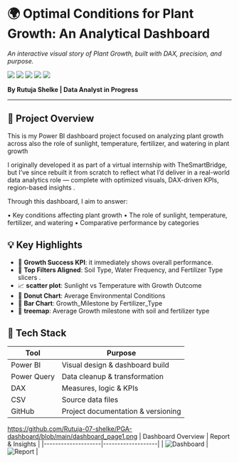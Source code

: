                
<h1>🌍 Optimal Conditions for Plant Growth: An Analytical Dashboard</h1>
<p><i>An interactive visual story of Plant Growth, built with DAX, precision, and purpose.</i></p>

<div>
  <img src="https://img.shields.io/badge/-Power_BI-black?style=for-the-badge&logo=powerbi&logoColor=yellow" />
  <img src="https://img.shields.io/badge/-DAX-black?style=for-the-badge&logoColor=white&color=0D0D0D" />
  <img src="https://img.shields.io/badge/-Power_Query-black?style=for-the-badge&logoColor=white&color=8FBC8F" />
  <img src="https://img.shields.io/badge/-Data_Analytics-black?style=for-the-badge&logoColor=white&color=2E8BC0" />
  <img src="https://img.shields.io/badge/-Portfolio_Project-black?style=for-the-badge&logoColor=white&color=5C5470" />
</div>

<p><b>By Rutuja Shelke | Data Analyst in Progress</b></p>

</div>

---

## 📘 Project Overview

This is my Power BI dashboard project focused on analyzing plant growth across also the role of sunlight, temperature, fertilizer, and watering in plant growth

I originally developed it as part of a virtual internship with TheSmartBridge, but I’ve since rebuilt it from scratch to reflect what I’d deliver in a real-world data analytics role — complete with optimized visuals, DAX-driven KPIs, region-based insights .

Through this dashboard, I aim to answer:

•	Key conditions affecting plant growth
•	The role of sunlight, temperature, fertilizer, and watering
•	Comparative performance by categories

## 💡 Key Highlights
- 🔢 **Growth Success KPI**: it immediately shows overall performance.
- 🎯 **Top Filters Aligned**: Soil Type, Water Frequency, and Fertilizer Type slicers .
- 📈 **scatter plot**: Sunlight vs Temperature with Growth Outcome
- 🍩 **Donut Chart**: Average Environmental Conditions
- 🧠 **Bar Chart**: Growth_Milestone by Fertilizer_Type
- 🧱 **treemap**: Average Growth milestone with soil and fertilizer type

 ## 🧰 Tech Stack

| Tool        | Purpose                        |
|-------------|--------------------------------|
| Power BI    | Visual design & dashboard build |
| Power Query | Data cleanup & transformation |
| DAX         | Measures, logic & KPIs        |
| CSV         | Source data files             |
| GitHub      | Project documentation & versioning |

https://github.com/Rutuja-07-shelke/PGA-dashboard/blob/main/dashboard_page1.png
| Dashboard Overview | Report & Insights |
|--------------------|-------------------|
| ![Dashboard](assets/dashboard_page1.png) | ![Report](assets/report_page2.png) |


